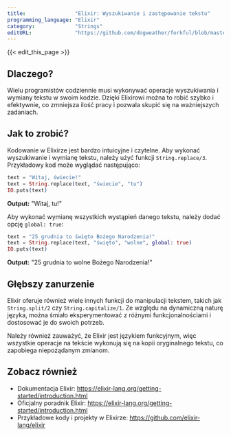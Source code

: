```yaml
---
title:                "Elixir: Wyszukiwanie i zastępowanie tekstu"
programming_language: "Elixir"
category:             "Strings"
editURL:              "https://github.com/dogweather/forkful/blob/master/content/pl/elixir/searching-and-replacing-text.md"
---
```


{{< edit_this_page >}}

## Dlaczego?

Wielu programistów codziennie musi wykonywać operacje wyszukiwania i wymiany tekstu w swoim kodzie. Dzięki Elixirowi można to robić szybko i efektywnie, co zmniejsza ilość pracy i pozwala skupić się na ważniejszych zadaniach.

## Jak to zrobić?

Kodowanie w Elixirze jest bardzo intuicyjne i czytelne. Aby wykonać wyszukiwanie i wymianę tekstu, należy użyć funkcji `String.replace/3`. Przykładowy kod może wyglądać następująco:

```Elixir
text = "Witaj, świecie!"
text = String.replace(text, "świecie", "tu")
IO.puts(text)
```
**Output:** "Witaj, tu!"

Aby wykonać wymianę wszystkich wystąpień danego tekstu, należy dodać opcję `global: true`:

```Elixir
text = "25 grudnia to święto Bożego Narodzenia!"
text = String.replace(text, "święto", "wolne", global: true)
IO.puts(text)
```
**Output:** "25 grudnia to wolne Bożego Narodzenia!"

## Głębszy zanurzenie

Elixir oferuje również wiele innych funkcji do manipulacji tekstem, takich jak `String.split/2` czy `String.capitalize/1`. Ze względu na dynamiczną naturę języka, można śmiało eksperymentować z różnymi funkcjonalnościami i dostosować je do swoich potrzeb.

Należy również zauważyć, że Elixir jest językiem funkcyjnym, więc wszystkie operacje na tekście wykonują się na kopii oryginalnego tekstu, co zapobiega niepożądanym zmianom.

## Zobacz również

- Dokumentacja Elixir: https://elixir-lang.org/getting-started/introduction.html
- Oficjalny poradnik Elixir: https://elixir-lang.org/getting-started/introduction.html
- Przykładowe kody i projekty w Elixirze: https://github.com/elixir-lang/elixir